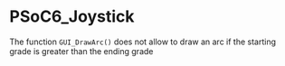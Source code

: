# PSoC6_Joystick

The function ``` GUI_DrawArc() ``` does not allow to draw an arc if the starting grade is greater than the ending grade